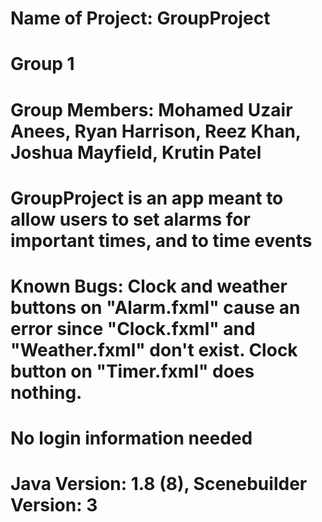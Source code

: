 # Name of Project: GroupProject
# Group 1
# Group Members: Mohamed Uzair Anees, Ryan Harrison, Reez Khan, Joshua Mayfield, Krutin Patel
# GroupProject is an app meant to allow users to set alarms for important times, and to time events
# Known Bugs: Clock and weather buttons on "Alarm.fxml" cause an error since "Clock.fxml" and "Weather.fxml" don't exist. Clock button on "Timer.fxml" does nothing.
# No login information needed
# Java Version: 1.8 (8), Scenebuilder Version: 3
